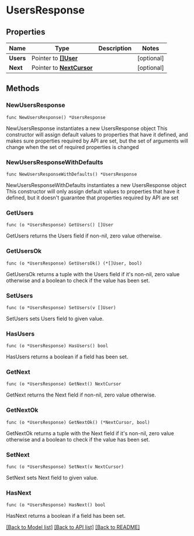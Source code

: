 # UsersResponse

## Properties

Name | Type | Description | Notes
------------ | ------------- | ------------- | -------------
**Users** | Pointer to [**[]User**](User.md) |  | [optional] 
**Next** | Pointer to [**NextCursor**](NextCursor.md) |  | [optional] 

## Methods

### NewUsersResponse

`func NewUsersResponse() *UsersResponse`

NewUsersResponse instantiates a new UsersResponse object
This constructor will assign default values to properties that have it defined,
and makes sure properties required by API are set, but the set of arguments
will change when the set of required properties is changed

### NewUsersResponseWithDefaults

`func NewUsersResponseWithDefaults() *UsersResponse`

NewUsersResponseWithDefaults instantiates a new UsersResponse object
This constructor will only assign default values to properties that have it defined,
but it doesn't guarantee that properties required by API are set

### GetUsers

`func (o *UsersResponse) GetUsers() []User`

GetUsers returns the Users field if non-nil, zero value otherwise.

### GetUsersOk

`func (o *UsersResponse) GetUsersOk() (*[]User, bool)`

GetUsersOk returns a tuple with the Users field if it's non-nil, zero value otherwise
and a boolean to check if the value has been set.

### SetUsers

`func (o *UsersResponse) SetUsers(v []User)`

SetUsers sets Users field to given value.

### HasUsers

`func (o *UsersResponse) HasUsers() bool`

HasUsers returns a boolean if a field has been set.

### GetNext

`func (o *UsersResponse) GetNext() NextCursor`

GetNext returns the Next field if non-nil, zero value otherwise.

### GetNextOk

`func (o *UsersResponse) GetNextOk() (*NextCursor, bool)`

GetNextOk returns a tuple with the Next field if it's non-nil, zero value otherwise
and a boolean to check if the value has been set.

### SetNext

`func (o *UsersResponse) SetNext(v NextCursor)`

SetNext sets Next field to given value.

### HasNext

`func (o *UsersResponse) HasNext() bool`

HasNext returns a boolean if a field has been set.


[[Back to Model list]](../README.md#documentation-for-models) [[Back to API list]](../README.md#documentation-for-api-endpoints) [[Back to README]](../README.md)


